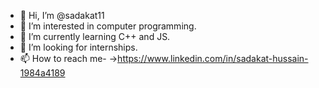 - 👋 Hi, I’m @sadakat11
- 👀 I’m interested in computer programming.
- 🌱 I’m currently learning C++ and JS.
- 💞️ I’m looking for internships.
- 📫 How to reach me- 
->https://www.linkedin.com/in/sadakat-hussain-1984a4189

<!---
sadakat11/sadakat11 is a ✨ special ✨ repository because its `README.md` (this file) appears on your GitHub profile.
You can click the Preview link to take a look at your changes.
--->
